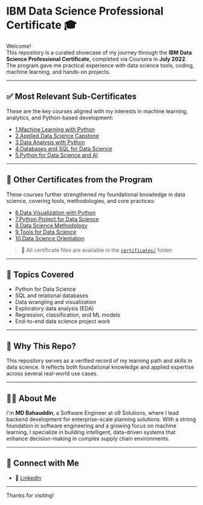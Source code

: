 # IBM Data Science Professional Certificate 🎓

Welcome!  
This repository is a curated showcase of my journey through the **IBM Data Science Professional Certificate**, completed via Coursera in **July 2022**. The program gave me practical experience with data science tools, coding, machine learning, and hands-on projects.

---

## ✅ Most Relevant Sub-Certificates

These are the key courses aligned with my interests in machine learning, analytics, and Python-based development:

- [1.Machine Learning with Python](https://www.credly.com/badges/438f6ebc-9f5f-4427-893d-a4c9ecf6600f/public_url)  
- [2.Applied Data Science Capstone](https://www.credly.com/badges/bc722f9e-4d91-4e6e-aec4-c6a300e5ea2b/public_url)  
- [3.Data Analysis with Python](https://www.credly.com/badges/9c6eeb20-6211-423c-a4e3-b50adf9aa245/public_url)  
- [4.Databases and SQL for Data Science](https://www.credly.com/badges/8f97637d-ef5d-45d1-92ca-55134574ee0e/public_url)
- [5.Python for Data Science and AI](https://www.credly.com/badges/f404fafb-48ae-42b9-bc91-31fb16356be0/public_url)  

---

## 📄 Other Certificates from the Program

These courses further strengthened my foundational knowledge in data science, covering tools, methodologies, and core practices:
- [6.Data Visualization with Python](https://www.credly.com/badges/c778dc8f-4b89-4a6c-b5ee-647c6f6945d7/public_url)  
- [7.Python Project for Data Science](https://www.credly.com/badges/d65204ae-17b8-4dab-a04e-5e6e29fb98a8/public_url)  
- [8.Data Science Methodology](https://www.credly.com/badges/f25ff0b7-b93a-4009-9ffe-48d9c4f134de/public_url)  
- [9.Tools for Data Science](https://www.credly.com/badges/0625dc99-f912-45cd-b05d-e322385ff406/public_url)  
- [10.Data Science Orientation](https://www.credly.com/badges/7d96426f-9e64-4b87-a77f-71e2599b3cba/public_url)

> 📂 All certificate files are available in the [`certificates/`](./certificates) folder.

---

## 🧠 Topics Covered

- Python for Data Science
- SQL and relational databases
- Data wrangling and visualization
- Exploratory data analysis (EDA)
- Regression, classification, and ML models
- End-to-end data science project work

---

## 📌 Why This Repo?

This repository serves as a verified record of my learning path and skills in data science. It reflects both foundational knowledge and applied expertise across several real-world use cases.

---

## 🙋‍♂️ About Me

I'm **MD Bahauddin**, a Software Engineer at o9 Solutions, where I lead backend development for enterprise-scale planning solutions. With a strong foundation in software engineering and a growing focus on machine learning, I specialize in building intelligent, data-driven systems that enhance decision-making in complex supply chain environments.


---

## 🔗 Connect with Me

- 💼 [LinkedIn](https://www.linkedin.com/in/bahau/)

---

Thanks for visiting!

